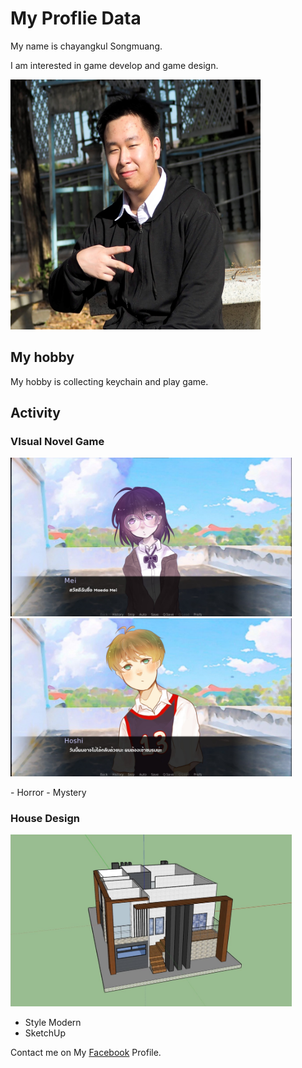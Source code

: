 # My Proflie Data

My name is chayangkul Songmuang.

I am interested in game develop and game design.

<img src="/Images/ProfliePicture.JPG" width="400" height="400">


## My hobby

My hobby is collecting keychain and play game.

## Activity
### VIsual Novel Game

<p float="left">
  <img src="/Images/VN.jpeg" width="450" />
  <img src="/Images/VN2.jpeg" width="450" />
</p>
- Horror
- Mystery

### House Design

<img src="/Images/HD.png" width="450" height="275">

- Style Modern
- SketchUp

Contact me on My [Facebook](https://www.facebook.com/chayangkul.songmuang/) Profile.
